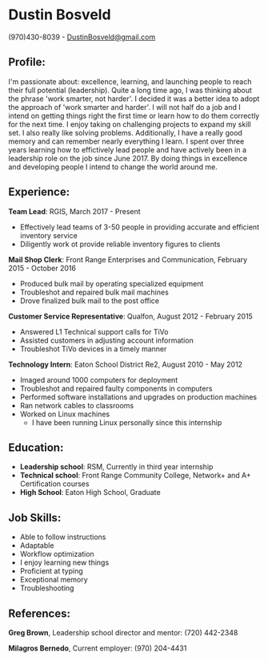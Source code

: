 # Dustin Bosveld # 
(970)430-8039 - DustinBosveld@gmail.com

## Profile: ##

I'm passionate about: excellence, learning, and launching people to reach their full potential (leadership). Quite a long time ago, I was thinking about the phrase 'work smarter, not harder'. I decided it was a better idea to adopt the approach of 'work smarter and harder'. I will not half do a job and I intend on getting things right the first time or learn how to do them correctly for the next time. I enjoy taking on challenging projects to expand my skill set. I also really like solving problems. Additionally, I have a really good memory and can remember nearly everything I learn. I spent over three years learning how to effictively lead people and have actively been in a leadership role on the job since June 2017. By doing things in excellence and developing people I intend to change the world around me. 

## Experience: ##

**Team Lead**: RGIS, March 2017 - Present

- Effectively lead teams of 3-50 people in providing accurate and efficient inventory service
- Diligently work ot provide reliable inventory figures to clients

**Mail Shop Clerk**: Front Range Enterprises and Communication, February 2015 - October 2016
 
- Produced bulk mail by operating specialized equipment
- Troubleshot and repaired bulk mail machines
- Drove finalized bulk mail to the post office

**Customer Service Representative**: Qualfon, August 2012 - February 2015

- Answered L1 Technical support calls for TiVo
- Assisted customers in adjusting account information
- Troubleshot TiVo devices in a timely manner

**Technology Intern**: Eaton School District Re2, August 2010 - May 2012

- Imaged around 1000 computers for deployment
- Troubleshot and repaired faulty components in computers
- Performed software installations and upgrades on production machines
- Ran network cables to classrooms
- Worked on Linux machines
	- I have been running Linux personally since this internship

## Education: ##

- **Leadership school**: RSM, Currently in third year internship
- **Technical school**: Front Range Community College, Network+ and A+ Certification courses
- **High School**: Eaton High School, Graduate

## Job Skills: ##

- Able to follow instructions
- Adaptable
- Workflow optimization
- I enjoy learning new things
- Proficient at typing
- Exceptional memory
- Troubleshooting

## References: ##

**Greg Brown**, Leadership school director and mentor: (720) 442-2348

**Milagros Bernedo**, Current employer: (970) 204-4431
